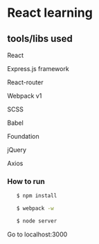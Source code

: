 # React learning

 ## tools/libs used

React 

Express.js framework

React-router

Webpack v1

SCSS 

Babel

Foundation

jQuery

Axios


### How to run

```sh
   $ npm install 

   $ webpack -w

   $ node server

```
Go to localhost:3000